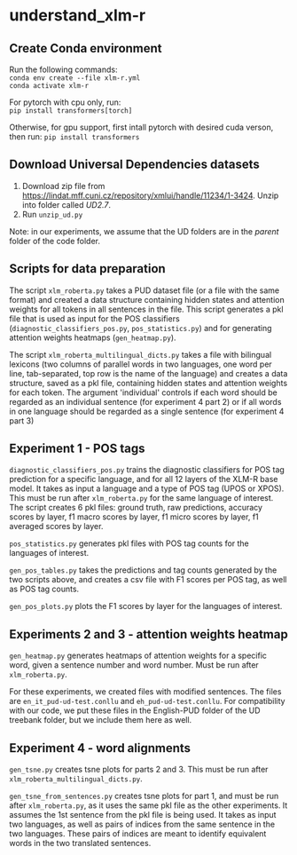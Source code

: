 # understand_xlm-r

## Create Conda environment

Run the following commands:  
`conda env create --file xlm-r.yml`  
`conda activate xlm-r`

For pytorch with cpu only, run:  
`pip install transformers[torch]`

Otherwise, for gpu support, first intall pytorch with desired cuda verson, then run:
`pip install transformers`


## Download Universal Dependencies datasets

1. Download zip file from https://lindat.mff.cuni.cz/repository/xmlui/handle/11234/1-3424. Unzip into folder called *UD2.7*.
2. Run `unzip_ud.py`

Note: in our experiments, we assume that the UD folders are in the *parent* folder of the code folder.

## Scripts for data preparation

The script `xlm_roberta.py` takes a PUD dataset file (or a file with the same format) and created a data structure containing hidden states and attention weights for all tokens in all sentences in the file.
This script generates a pkl file that is used as input for the POS classifiers (`diagnostic_classifiers_pos.py`, `pos_statistics.py`) and for generating attention weights heatmaps (`gen_heatmap.py`).

The script `xlm_roberta_multilingual_dicts.py` takes a file with bilingual lexicons (two columns of parallel words in two languages, one word per line, tab-separated, top row is the name of the language) and creates a data structure, saved as a pkl file, containing hidden states and attention weights for each token. The argument 'individual' controls if each word should be regarded as an individual sentence (for experiment 4 part 2) or if all words in one language should be regarded as a single sentence (for experiment 4 part 3)

## Experiment 1 - POS tags

`diagnostic_classifiers_pos.py` trains the diagnostic classifiers for POS tag prediction for a specific language, and for all 12 layers of the XLM-R base model. It takes as input a language and a type of POS tag (UPOS or XPOS). This must be run after `xlm_roberta.py` for the same language of interest. The script creates 6 pkl files: ground truth, raw predictions, accuracy scores by layer, f1 macro scores by layer, f1 micro scores by layer, f1 averaged scores by layer.


`pos_statistics.py` generates pkl files with POS tag counts for the languages of interest.

`gen_pos_tables.py` takes the predictions and tag counts generated by the two scripts above, and creates a csv file with F1 scores per POS tag, as well as POS tag counts.

`gen_pos_plots.py` plots the F1 scores by layer for the languages of interest.

## Experiments 2 and 3 - attention weights heatmap

`gen_heatmap.py` generates heatmaps of attention weights for a specific word, given a sentence number and word number. Must be run after `xlm_roberta.py`.

For these experiments, we created files with modified sentences. The files are `en_it_pud-ud-test.conllu` and `eh_pud-ud-test.conllu`. For compatibility with our code, we put these files in the English-PUD folder of the UD treebank folder, but we include them here as well.

## Experiment 4 - word alignments

`gen_tsne.py` creates tsne plots for parts 2 and 3. This must be run after `xlm_roberta_multilingual_dicts.py`.

`gen_tsne_from_sentences.py` creates tsne plots for part 1, and must be run after `xlm_roberta.py`, as it uses the same pkl file as the other experiments. It assumes the 1st sentence from the pkl file is being used. It takes as input two languages, as well as pairs of indices from the same sentence in the two languages. These pairs of indices are meant to identify equivalent words in the two translated sentences.